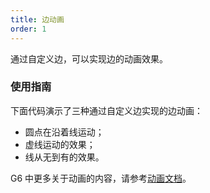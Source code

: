 ```yaml
---
title: 边动画
order: 1
---
```


通过自定义边，可以实现边的动画效果。

### 使用指南

下面代码演示了三种通过自定义边实现的边动画：

- 圆点在沿着线运动；
- 虚线运动的效果；
- 线从无到有的效果。

G6 中更多关于动画的内容，请参考[动画文档](/zh/docs/manual/advanced/animation)。
